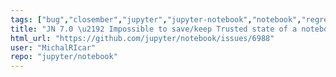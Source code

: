```yaml
---
tags: ["bug","closember","jupyter","jupyter-notebook","notebook","regression"]
title: "JN 7.0 \u2192 Impossible to save/keep Trusted state of a notebook"
html_url: "https://github.com/jupyter/notebook/issues/6988"
user: "MichalRIcar"
repo: "jupyter/notebook"
---
```


